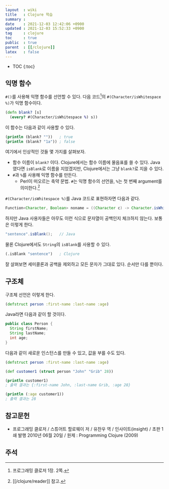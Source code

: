 ```yaml
---
layout  : wiki
title   : Clojure 학습
summary : 
date    : 2021-12-03 12:42:06 +0900
updated : 2021-12-03 15:52:33 +0900
tag     : clojure
toc     : true
public  : true
parent  : [[/clojure]]
latex   : false
---
```

* TOC
{:toc}

## 익명 함수

`#()`를 사용해 익명 함수를 선언할 수 있다. 다음 코드[^p-clojure-2]의 `#(Character/isWhitespace %)`가 익명 함수이다.

```clojure
(defn blank? [s]
  (every? #(Character/isWhitespace %) s))
```

이 함수는 다음과 같이 사용할 수 있다.

```clojure
(println (blank? ""))   ; true
(println (blank? "1a")) ; false
```

여기에서 인상적인 것들 몇 가지를 살펴보자.

- 함수 이름이 `blank?` 이다. Clojure에서는 함수 이름에 물음표를 쓸 수 있다. Java였다면 `isBlank`로 이름을 지었겠지만, Clojure에서는 그냥 `blank?`로 지을 수 있다.
- `#`과 `%`를 사용해 익명 함수를 만든다.
    - Perl이 떠오르는 축약 문법. `#`는 익명 함수의 선언을, `%`는 첫 번째 argument를 의미한다.[^reader]

`#(Character/isWhitespace %)`를 Java 코드로 표현하자면 다음과 같다.

```java
Function<Character, Boolean> noname = ((Character c) -> Character.isWhitespace(c));
```

하지만 Java 사용자들은 아무도 이런 식으로 문자열이 공백인지 체크하지 않는다. 보통은 이렇게 한다.

```java
"sentence".isBlank();   // Java
```

물론 Clojure에서도 `String`의 `isBlank`를 사용할 수 있다.

```clojure
(.isBlank "sentence")   ; Clojure
```

잘 살펴보면 세미콜론과 공백을 제외하고 모든 문자가 그대로 있다. 순서만 다를 뿐이다.

## 구조체

구조체 선언은 이렇게 한다.

```clojure
(defstruct person :first-name :last-name :age)
```

Java라면 다음과 같이 할 것이다.

```java
public class Person {
  String firstName;
  String lastName;
  int age;
}
```

다음과 같이 새로운 인스턴스를 만들 수 있고, 값을 부를 수도 있다.

```clojure
(defstruct person :first-name :last-name :age)

(def customer1 (struct person "John" "Grib" 28))

(println customer1)
; 출력 결과는 {:first-name John, :last-name Grib, :age 28}

(println (:age customer1))
; 출력 결과는 28
```



## 참고문헌

- 프로그래밍 클로저 / 스튜어트 할로웨이 저 / 유찬우 역 / 인사이트(insight) / 초판 1쇄 발행 2010년 06월 20일 / 원제 : Programming Clojure (2009)

## 주석
[^p-clojure-2]: 프로그래밍 클로저 1장. 2쪽.
[^reader]: [[/clojure/reader]] 참고.
